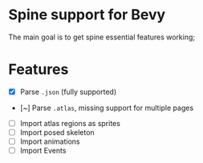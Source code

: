 # Spine support for Bevy

The main goal is to get spine essential features working;

# Features

- [x] Parse `.json` (fully supported)
- [~] Parse `.atlas`, missing support for multiple pages
- [ ] Import atlas regions as sprites
- [ ] Import posed skeleton
- [ ] Import animations
- [ ] Import Events